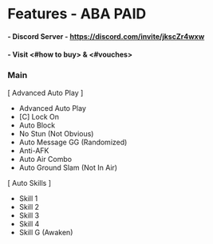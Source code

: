 # Features - ABA PAID 
#### - Discord Server - https://discord.com/invite/jkscZr4wxw  
#### - Visit <#how to buy> & <#vouches>

### Main
[ Advanced Auto Play ] 
- Advanced Auto Play
- [C] Lock On 
- Auto Block
- No Stun (Not Obvious) 
- Auto Message GG (Randomized) 
- Anti-AFK 
- Auto Air Combo 
- Auto Ground Slam (Not In Air) 

[ Auto Skills ] 
- Skill 1 
- Skill 2 
- Skill 3 
- Skill 4 
- Skill G (Awaken)
